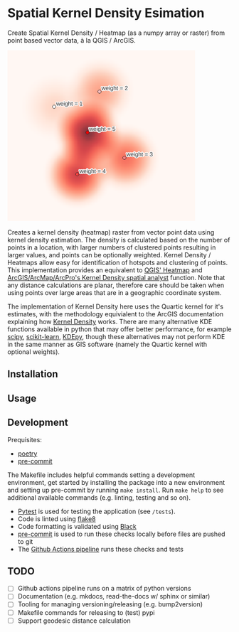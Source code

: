# Spatial Kernel Density Esimation
Create Spatial Kernel Density / Heatmap (as a numpy array or raster) from point based vector data, à la QGIS / ArcGIS.

![Example showing KDE generated from weighted points](example.png)

Creates a kernel density (heatmap) raster from vector point data using kernel density estimation. The density is calculated based on the number of points in a location, with larger numbers of clustered points resulting in larger values, and points can be optionally weighted. Kernel Density / Heatmaps allow easy for identification of hotspots and clustering of points. This implementation provides an equivalent to [QGIS' Heatmap](https://docs.qgis.org/3.16/en/docs/user_manual/processing_algs/qgis/interpolation.html#heatmap-kernel-density-estimation) and [ArcGIS/ArcMap/ArcPro's Kernel Density spatial analyst](https://pro.arcgis.com/en/pro-app/latest/tool-reference/spatial-analyst/kernel-density.htm) function. Note that any distance calculations are planar, therefore care should be taken when using points over large areas that are in a geographic coordinate system.

The implementation of Kernel Density here uses the Quartic kernel for it's estimates, with the methodology equivialent to the ArcGIS documentation explaining how [Kernel Density](https://pro.arcgis.com/en/pro-app/latest/tool-reference/spatial-analyst/how-kernel-density-works.htm) works. There are many alternative KDE functions available in python that may offer better performance, for example [scipy](https://docs.scipy.org/doc/scipy/reference/stats.html#univariate-and-multivariate-kernel-density-estimation), [scikit-learn](https://scikit-learn.org/stable/modules/generated/sklearn.neighbors.KernelDensity.html), [KDEpy](https://kdepy.readthedocs.io/en/latest/index.html), though these alternatives may not perform KDE in the same manner as GIS software (namely the Quartic kernel with optional weights).

## Installation

## Usage

## Development

Prequisites:

* [poetry](https://python-poetry.org/)
* [pre-commit](https://pre-commit.com/)

The Makefile includes helpful commands setting a development environment, get started by installing the package into a new environment and setting up pre-commit by running `make install`. Run `make help` to see additional available commands (e.g. linting, testing and so on).

* [Pytest](https://docs.pytest.org/en/6.2.x/) is used for testing the application (see `/tests`).
* Code is linted using [flake8](https://flake8.pycqa.org/en/latest/)
* Code formatting is validated using [Black](https://github.com/psf/black)
* [pre-commit](https://pre-commit.com/) is used to run these checks locally before files are pushed to git
* The [Github Actions pipeline](.github/workflows/pipeline.yml) runs these checks and tests

## TODO

- [ ] Github actions pipeline runs on a matrix of python versions
- [ ] Documentation (e.g. mkdocs, read-the-docs w/ sphinx or similar)
- [ ] Tooling for managing versioning/releasing (e.g. bump2version)
- [ ] Makefile commands for releasing to (test) pypi
- [ ] Support geodesic distance calculation